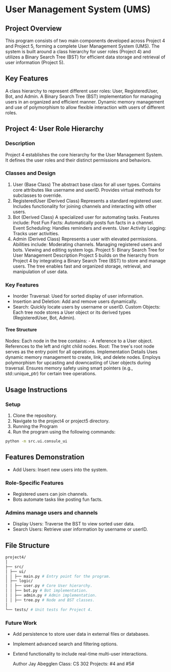 # User Management System (UMS)

## Project Overview

This program consists of two main components developed across Project 4 and Project 5, forming a complete User Management System (UMS). The system is built around a class hierarchy for user roles (Project 4) and utilizes a Binary Search Tree (BST) for efficient data storage and retrieval of user information (Project 5).

## Key Features

A class hierarchy to represent different user roles: User, RegisteredUser, Bot, and Admin.
A Binary Search Tree (BST) implementation for managing users in an organized and efficient manner.
Dynamic memory management and use of polymorphism to allow flexible interaction with users of different roles.

## Project 4: User Role Hierarchy

### Description

Project 4 establishes the core hierarchy for the User Management System. It defines the user roles and their distinct permissions and behaviors.

### Classes and Design

1. User (Base Class)
   The abstract base class for all user types.
   Contains core attributes like username and userID.
   Provides virtual methods for subclasses to override.
2. RegisteredUser (Derived Class)
   Represents a standard registered user.
   Includes functionality for joining channels and interacting with other users.
3. Bot (Derived Class)
   A specialized user for automating tasks.
   Features include:
   Post Fun Facts: Automatically posts fun facts in a channel.
   Event Scheduling: Handles reminders and events.
   User Activity Logging: Tracks user activities.
4. Admin (Derived Class)
   Represents a user with elevated permissions.
   Abilities include:
   Moderating channels.
   Managing registered users and bots.
   Viewing and editing system logs.
   Project 5: Binary Search Tree for User Management
   Description
   Project 5 builds on the hierarchy from Project 4 by integrating a Binary Search Tree (BST) to store and manage users. The tree enables fast and organized storage, retrieval, and manipulation of user data.

### Key Features

- Inorder Traversal: Used for sorted display of user information.
- Insertion and Deletion: Add and remove users dynamically.
- Search: Quickly locate users by username or userID.
  Custom Objects: Each tree node stores a User object or its derived types (RegisteredUser, Bot, Admin).

#### Tree Structure

Nodes: Each node in the tree contains: - A reference to a User object.
References to the left and right child nodes.
Root: The tree's root node serves as the entry point for all operations.
Implementation Details
Uses dynamic memory management to create, link, and delete nodes.
Employs polymorphism for upcasting and downcasting of User objects during traversal.
Ensures memory safety using smart pointers (e.g., std::unique_ptr) for certain tree operations.

## Usage Instructions

### Setup

1. Clone the repository.
2. Navigate to the project4 or project5 directory.
3. Running the Program
4. Run the program using the following commands:

```bash
python -m src.ui.consule_ui
```

## Features Demonstration

- Add Users: Insert new users into the system.

### Role-Specific Features

- Registered users can join channels.
- Bots automate tasks like posting fun facts.

### Admins manage users and channels

- Display Users: Traverse the BST to view sorted user data.
- Search Users: Retrieve user information by username or userID.

## File Structure

```graphql
project4/
│
├── src/
│ ├── ui/
│ │ ├── main.py # Entry point for the program.
│ ├── logic/
│ │ ├── user.py # Core User hierarchy.
│ │ ├── bot.py # Bot implementation.
│ │ ├── admin.py # Admin implementation.
│ │ ├── tree.py # Node and BST classes.
│
└── tests/ # Unit tests for Project 4.
```

### Future Work

- Add persistence to store user data in external files or databases.
- Implement advanced search and filtering options.
- Extend functionality to include real-time multi-user interactions.

  Author Jay Abegglen
  Class: CS 302
  Projects: #4 and #5#
